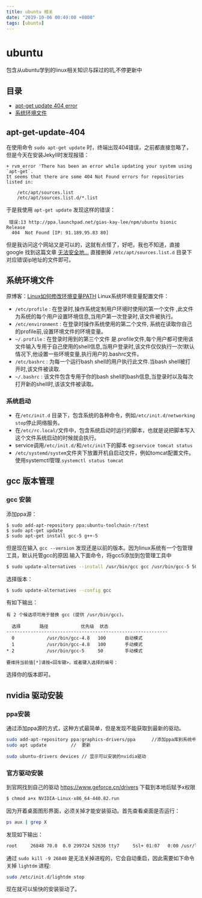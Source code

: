 ```yaml
---
title: ubuntu 相关
date: "2019-10-06 00:49:00 +0800"
tags: [ubuntu]
---
```


# ubuntu
包含从ubuntu学到的linux相关知识与踩过的坑,不停更新中
## 目录
* [apt-get update 404 error](#apt-get-update-404)
* [系统环境文件](#系统环境文件)

## apt-get-update-404

在使用命令 `sudo apt-get update` 时，终端出现404错误，之前都直接忽略了，但是今天在安装Jekyll时发现报错：
```
+ rvm_error 'There has been an error while updating your system using `apt-get`.
It seems that there are some 404 Not Found errors for repositories listed in:

    /etc/apt/sources.list
    /etc/apt/sources.list.d/*.list
```
于是我使用 `apt-get update` 发现这样的错误：
```
 错误:13 http://ppa.launchpad.net/gias-kay-lee/npm/ubuntu bionic Release
  404  Not Found [IP: 91.189.95.83 80]
```
但是我访问这个网站又是可以的，这就有点怪了，好吧，我也不知道，直接 google 找到这篇文章 [无法安全地...](https://blog.csdn.net/chenbetter1996/article/details/80255552) 直接删掉 `/etc/apt/sources.list.d` 目录下对应错误ip地址的文件即可。

## 系统环境文件
原博客：[Linux如何修改环境变量PATH](https://blog.csdn.net/gui951753/article/details/79166236)
Linux系统环境变量配置文件：
+ `/etc/profile` : 在登录时,操作系统定制用户环境时使用的第一个文件 ,此文件为系统的每个用户设置环境信息,当用户第一次登录时,该文件被执行。
+ `/etc/environment` : 在登录时操作系统使用的第二个文件, 系统在读取你自己的profile前,设置环境文件的环境变量。
+ `~/.profile` :  在登录时用到的第三个文件 是.profile文件,每个用户都可使用该文件输入专用于自己使用的shell信息,当用户登录时,该文件仅仅执行一次!默认情况下,他设置一些环境变量,执行用户的.bashrc文件。
+ `/etc/bashrc` : 为每一个运行bash shell的用户执行此文件.当bash shell被打开时,该文件被读取.
+ `~/.bashrc` : 该文件包含专用于你的bash shell的bash信息,当登录时以及每次打开新的shell时,该该文件被读取。

### 系统启动
+ 在`/etc/init.d` 目录下，包含系统的各种命令，例如`/etc/init.d/networking stop`停止网络服务。
+ 在`/etc/rc.local/`文件中，包含系统启动时运行的脚本，也就是说把脚本写入这个文件系统启动的时候就会执行。
+ service调用`/etc/init.d/`和`/etc/init`下的脚本 eg:`service tomcat status`
+ `/etc/systemd/system`文件夹下放置开机自启动文件，例如tomcat配置文件。使用systemctl管理.`systemctl status tomcat`
## gcc 版本管理

### gcc 安装
添加ppa源：
```
$ sudo add-apt-repository ppa:ubuntu-toolchain-r/test
$ sudo apt-get update
$ sudo apt-get install gcc-5 g++-5
```
但是现在输入 `gcc --version` 发现还是以前的版本。因为linux系统有一个包管理工具，默认托管gcc的原因.输入下面命令，将gcc5添加到包管理工具中
```bash
$ sudo update-alternatives --install /usr/bin/gcc gcc /usr/bin/gcc-5 50
```
选择版本：
```bash
$ sudo update-alternatives --config gcc
```
有如下输出：
```
有 2 个候选项可用于替换 gcc (提供 /usr/bin/gcc)。

  选择       路径            优先级  状态
------------------------------------------------------------
  0            /usr/bin/gcc-4.8   100       自动模式
  1            /usr/bin/gcc-4.8   100       手动模式
* 2            /usr/bin/gcc-5     50        手动模式

要维持当前值[*]请按<回车键>，或者键入选择的编号：
```
选择你的版本即可。

## nvidia 驱动安装
### ppa安装
通过添加ppa源的方式，这种方式最简单，但是发现不能获取到最新的驱动。
```bash
sudo add-apt-repository ppa:graphics-drivers/ppa      //添加ppa库到系统中
sudo apt update         //  更新
 
sudo ubuntu-drivers devices // 显示可以安装的nvidia驱动
```

### 官方驱动安装
到官网找到自己的驱动 https://www.geforce.cn/drivers
下载到本地后赋予x权限
```bash
$ chmod a+x NVIDIA-Linux-x86_64-440.82.run
```
因为开着桌面图形界面，必须关掉才能安装驱动。首先查看桌面是否运行：
```bash
ps aux | grep X
```
发现如下输出：
```bash
root     26848 70.0  0.0 299724 52636 tty7     Ssl+ 01:07   0:00 /usr/lib/xorg/Xorg -core :0 -seat seat0 -auth /var/run/lightdm/root/:0 -nolisten tcp vt7 -novtswitch
```
通过 `sudo kill -9 26848` 是无法关掉进程的，它会自动重启，因此需要如下命令关掉 `lightdm` 进程:
```bash
sudo /etc/init.d/lightdm stop
```
现在就可以愉快的安装驱动了。
